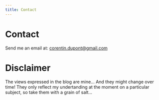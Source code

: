 ```yaml
---
title: Contact
---
```


# Contact

Send me an email at: [corentin.dupont@gmail.com](mailto:corentin.dupont@gmail.com)

# Disclaimer

The views expressed in the blog are mine... And they might change over time!
They only reflect my undertanding at the moment on a particular subject, so take them with a grain of salt...
